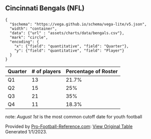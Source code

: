 ## Cincinnati Bengals (NFL)

```vegalite
{
  "$schema": "https://vega.github.io/schema/vega-lite/v5.json",
  "width": "container",
  "data": {"url" : "assets/charts/data/bengals.csv"},
  "mark": "circle",
  "encoding": {
    "x": {"field": "quantitative", "field": "Quarter"},
    "y": {"field": "quantitative", "field": "Player"}
  }
}
```

|Quarter | # of players | Percentage of Roster|
|-----|---- | -------|
|Q1   | 13   | 21.7%     |
|Q2   | 15   | 25%     |
|Q3   | 21   | 35%     |
|Q4   | 11   | 18.3%     |

note: *August 1st* is the most common cutoff date for youth football

Provided by <a href="https://www.sports-reference.com/sharing.html?utm_source=direct&utm_medium=Share&utm_campaign=ShareTool">Pro-Football-Reference.com</a>: <a href="https://www.pro-football-reference.com/teams/cin/2022_roster.htm?sr&utm_source=direct&utm_medium=Share&utm_campaign=ShareTool#roster">View Original Table</a><br>Generated 1/1/2023.
